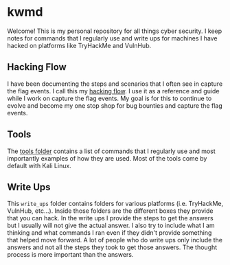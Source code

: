 # kwmd

Welcome! This is my personal repository for all things cyber security. I keep notes for commands that I regularly use and write ups for machines I have hacked on platforms like TryHackMe and VulnHub.

## Hacking Flow

I have been documenting the steps and scenarios that I often see in capture the flag events. I call this my [hacking flow](write_ups/flow.md). I use it as a reference and guide while I work on capture the flag events. My goal is for this to continue to evolve and become my one stop shop for bug bounties and capture the flag events.

## Tools

The [tools folder](tools/) contains a list of commands that I regularly use and most importantly examples of how they are used. Most of the tools come by default with Kali Linux.

## Write Ups

This `write_ups` folder contains folders for various platforms (i.e. TryHackMe, VulnHub, etc...). Inside those folders are the different boxes they provide that you can hack. In the write ups I provide the steps to get the answers but I usually will not give the actual answer. I also try to include what I am thinking and what commands I ran even if they didn't provide something that helped move forward. A lot of people who do write ups only include the answers and not all the steps they took to get those answers. The thought process is more important than the answers.
